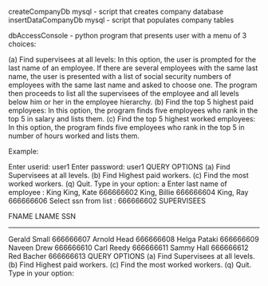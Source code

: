 createCompanyDb mysql - script that creates company database
insertDataCompanyDb mysql - script that  populates company tables

dbAccessConsole - python program that presents user with a menu of 3 choices:

(a) Find supervisees at all levels: In this option, the user is prompted for the last
name of an employee. If there are several employees with the same last name,
the user is presented with a list of social security numbers of employees with the
same last name and asked to choose one. The program then proceeds to list all
the supervisees of the employee and all levels below him or her in the employee
hierarchy.
(b) Find the top 5 highest paid employees: In this option, the program finds five
employees who rank in the top 5 in salary and lists them.
(c) Find the top 5 highest worked employees: In this option, the program finds five
employees who rank in the top 5 in number of hours worked and lists them.

Example:

Enter userid: user1
Enter password: user1
QUERY OPTIONS
(a) Find Supervisees at all levels.
(b) Find Highest paid workers.
(c) Find the most worked workers.
(q) Quit.
Type in your option: a
Enter last name of employee : King
King, Kate 666666602 
King, Billie 666666604
King, Ray 666666606
Select ssn from list : 666666602
SUPERVISEES

FNAME LNAME SSN

----------------------------------------

Gerald Small 666666607
Arnold Head 666666608
Helga Pataki 666666609
Naveen Drew 666666610
Carl Reedy 666666611
Sammy Hall 666666612
Red Bacher 666666613
QUERY OPTIONS
(a) Find Supervisees at all levels.
(b) Find Highest paid workers.
(c) Find the most worked workers.
(q) Quit.
Type in your option:

